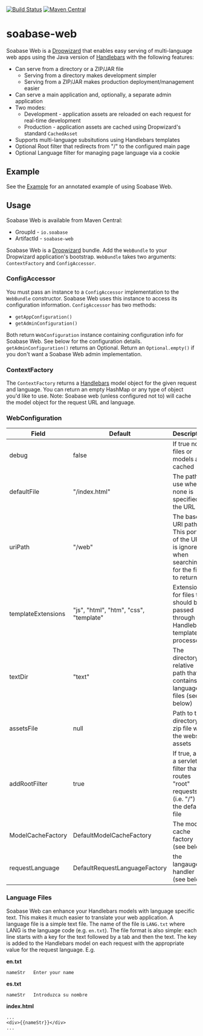 [![Build Status](https://travis-ci.org/soabase/soabase-web.svg?branch=master)](https://travis-ci.org/soabase/soabase-web)
[![Maven Central](https://img.shields.io/maven-central/v/io.soabase/soabase-web.svg)](http://search.maven.org/#search%7Cga%7C1%7Cg%3A%22io.soabase%22%20AND%20a%3A%22soabase-web%22)

# soabase-web

Soabase Web is a [Dropwizard](http://www.dropwizard.io) that enables easy serving of multi-language web apps using the Java version of [Handlebars](https://github.com/jknack/handlebars.java) with the following features:

* Can serve from a directory or a ZIP/JAR file
  * Serving from a directory makes development simpler
  * Serving from a ZIP/JAR makes production deployment/management easier
* Can serve a main application and, optionally, a separate admin application
* Two modes:
  * Development - application assets are reloaded on each request for real-time development
  * Production - application assets are cached using Dropwizard's standard `CachedAsset`
* Supports multi-language subsitutions using Handlebars templates
* Optional Root filter that redirects from "/" to the configured main page
* Optional Language filter for managing page language via a cookie

## Example

See the [Example](example) for an annotated example of using Soabase Web.

## Usage

Soabase Web is available from Maven Central:

* GroupId - `io.soabase`
* ArtifactId - `soabase-web`

Soabase Web is a [Dropwizard](http://www.dropwizard.io) bundle. Add the `WebBundle` to your Dropwizard application's bootstrap. `WebBundle` takes two arguments: `ContextFactory` and `ConfigAccessor`.

### ConfigAccessor

You must pass an instance to a `ConfigAccessor` implementation to the `WebBundle` constructor. Soabase Web uses this instance to access its configuration information. `ConfigAccessor` has two methods:

* `getAppConfiguration()`
* `getAdminConfiguration()`

Both return `WebConfiguration` instance containing configuration info for Soabase Web. See below for the configuration details. `getAdminConfiguration()` returns an Optional. Return an `Optional.empty()` if you don't want a Soabase Web admin implementation.

### ContextFactory

The `ContextFactory` returns a [Handlebars](https://github.com/jknack/handlebars.java) model object for the given request and language. You can return an empty HashMap or any type of object you'd like to use. Note: Soabase web (unless configured not to) will cache the model object for the request URL and language.

### WebConfiguration

| Field | Default | Description |
| ----- | ------- | ----------- |
| debug | false   | If true no files or models are cached |
| defaultFile | "/index.html" | The path to use when none is specified in the URL |
| uriPath | "/web" | The base URI path. This portion of the URI is ignored when searching for the file to return |
| templateExtensions | "js", "html", "htm", "css", "template" | Extensions for files that should be passed through the Handlebars template processor |
| textDir | "text" | The directory relative path that contains language files (see below) |
| assetsFile | null | Path to the directory or zip file with the website assets |
| addRootFilter | true | If true, adds a servlet filter that routes "root" requests (i.e. "/") to the default file | 
| ModelCacheFactory | DefaultModelCacheFactory | The model cache factory (see below) |
| requestLanguage | DefaultRequestLanguageFactory | the langauge handler (see below) |

### Language Files

Soabase Web can enhance your Handlebars models with language specific text. This makes it much easier to translate your web application. A language file is a simple text file. The name of the file is `LANG.txt` where LANG is the language code (e.g. `en.txt`). The file format is also simple: each line starts with a key for the text followed by a tab and then the text. The key is added to the Handlebars model on each request with the appropriate value for the request language. E.g.

**en.txt**
```
nameStr   Enter your name
```

**es.txt**
```
nameStr   Introduzca su nombre
```

**index.html**
```
...
<div>{{nameStr}}</div>
...
```

